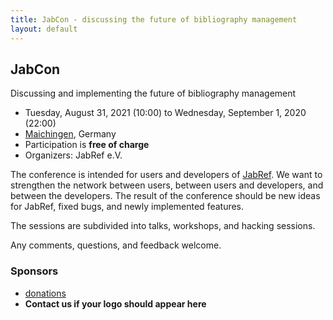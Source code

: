 ```yaml
---
title: JabCon - discussing the future of bibliography management
layout: default
---
```


## JabCon

Discussing and implementing the future of bibliography management

* Tuesday, August 31, 2021 (10:00) to Wednesday, September 1, 2020 (22:00)
* [Maichingen](https://en.wikipedia.org/wiki/Maichingen), Germany
* Participation is **free of charge**
* Organizers: JabRef e.V.

The conference is intended for users and developers of [JabRef](https://www.jabref.org).
We want to strengthen the network between users, between users and developers, and between the developers.
The result of the conference should be new ideas for JabRef, fixed bugs, and newly implemented features.

The sessions are subdivided into talks, workshops, and hacking sessions.

Any comments, questions, and feedback welcome.

### Sponsors

* [donations](https://donations.jabref.org)
* **Contact us if your logo should appear here**

[@koppor]: https://github.com/koppor/
